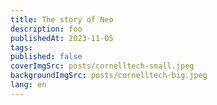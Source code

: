 ```yaml
---
title: The story of Neo
description: foo
publishedAt: 2023-11-05
tags:
published: false
coverImgSrc: posts/cornelltech-small.jpeg
backgroundImgSrc: posts/cornelltech-big.jpeg
lang: en
---
```

